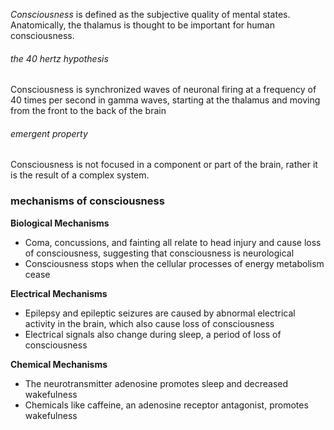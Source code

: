 *Consciousness* is defined as the subjective quality of mental states. Anatomically, the thalamus is thought to be important for human consciousness.

###### the 40 hertz hypothesis
Consciousness is synchronized waves of neuronal firing at a frequency of 40 times per second in gamma waves, starting at the thalamus and moving from the front to the back of the brain

###### emergent property
Consciousness is not focused in a component or part of the brain, rather it is the result of a complex system.

### mechanisms of consciousness
**Biological Mechanisms**
-   Coma, concussions, and fainting all relate to head injury and cause loss of consciousness, suggesting that consciousness is neurological
-   Consciousness stops when the cellular processes of energy metabolism cease

**Electrical Mechanisms**
-   Epilepsy and epileptic seizures are caused by abnormal electrical activity in the brain, which also cause loss of consciousness
-   Electrical signals also change during sleep, a period of loss of consciousness

**Chemical Mechanisms**
-   The neurotransmitter adenosine promotes sleep and decreased wakefulness
-   Chemicals like caffeine, an adenosine receptor antagonist, promotes wakefulness
